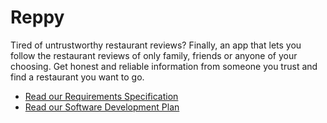 # Reppy
Tired of untrustworthy restaurant reviews? Finally, an app that lets you follow the restaurant reviews of only family, friends or anyone of your choosing. Get honest and reliable information from someone you trust and find a restaurant you want to go.

- [Read our Requirements Specification](docs/Requirements_Specification.md)
- [Read our Software Development Plan](docs/Software_Development_Plan.md)
